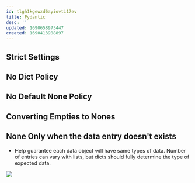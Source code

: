 ```yaml
---
id: tlgh1kgewzd6ayiovti17ev
title: Pydantic
desc: ''
updated: 1690658973447
created: 1690413908897
---
```

## Strict Settings

## No Dict Policy

## No Default None Policy

## Converting Empties to Nones

## None Only when the data entry doesn't exists

- Help guarantee each data object will have same types of data. Number of entries can vary with lists, but dicts should fully determine the type of expected data.

![](./assets/images/torchcell/sgd/validation/YPR201W_type_graph.png)

